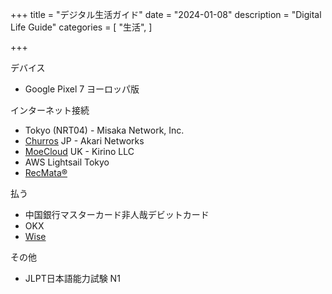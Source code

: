 +++
title = "デジタル生活ガイド"
date = "2024-01-08"
description = "Digital Life Guide"
categories = [
    "生活",
]

+++

デバイス

- Google Pixel 7 ヨーロッパ版

インターネット接続

- Tokyo (NRT04) - Misaka Network, Inc.
- [Churros](https://churros.cloud/aff.php?aff=91) JP - Akari Networks
- [MoeCloud](https://lite.moe/aff.php?aff=114851) UK - Kirino LLC
- AWS Lightsail Tokyo
- [RecMata®](https://my.recmata.net/#/register?code=WC1qgWC6) 

払う

- 中国銀行マスターカード非人哉デビットカード
- OKX
- [Wise](https://wise.com/invite/dic/zhongzhongy)

その他

- JLPT日本語能力試験 N1